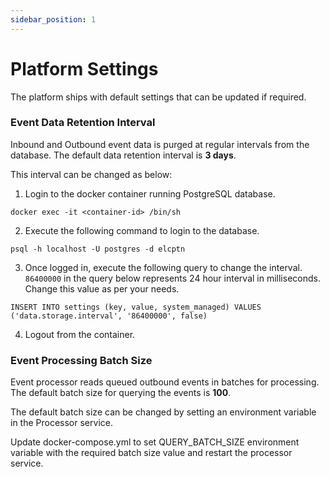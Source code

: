 ```yaml
---
sidebar_position: 1
---
```


# Platform Settings

The platform ships with default settings that can be updated if required.

### Event Data Retention Interval

Inbound and Outbound event data is purged at regular intervals from the database. The default data retention interval is **3 days**. 

This interval can be changed as below:
1. Login to the docker container running PostgreSQL database.
```
docker exec -it <container-id> /bin/sh
```
2. Execute the following command to login to the database.
```
psql -h localhost -U postgres -d elcptn
```
3. Once logged in, execute the following query to change the interval. `86400000` in the query below represents 24 hour interval in milliseconds. Change this value as per your needs.
```
INSERT INTO settings (key, value, system_managed) VALUES ('data.storage.interval', '86400000', false)
```
4. Logout from the container.

### Event Processing Batch Size

Event processor reads queued outbound events in batches for processing. The default batch size for querying the events is **100**.

The default batch size can be changed by setting an environment variable in the Processor service.

Update docker-compose.yml to set QUERY_BATCH_SIZE environment variable with the required batch size value and restart the processor service.